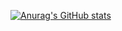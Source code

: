 [![Anurag's GitHub stats](https://github-readme-stats.vercel.app/api?username=Tykeaboyloy&count_private=true&show_icons=true&theme=monokai&theme=transparent)](https://github.com/anuraghazra/github-readme-stats)
